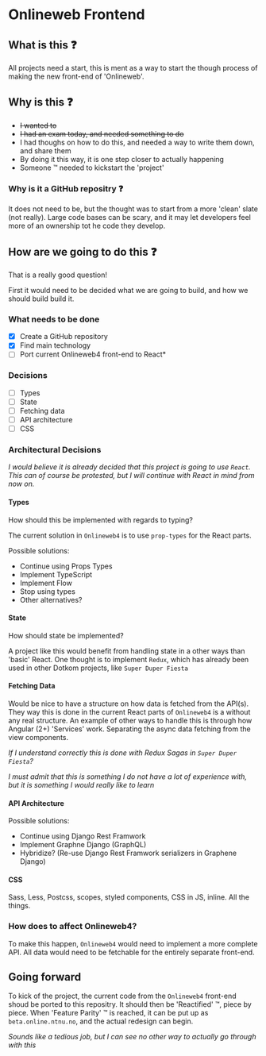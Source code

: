 # Onlineweb Frontend

## What is this :question:

All projects need a start, this is ment as a way to start the though process of making the new front-end of 'Onlineweb'.

## Why is this :question:

- ~~I wanted to~~
- ~~I had an exam today, and needed something to do~~
- I had thoughs on how to do this, and needed a way to write them down, and share them
- By doing it this way, it is one step closer to actually happening
- Someone :tm: needed to kickstart the 'project'

### Why is it a GitHub repositry :question:

It does not need to be, but the thought was to start from a more 'clean' slate (not really).
Large code bases can be scary, and it may let developers feel more of an ownership tot he code they develop.

## How are we going to do this :question:

That is a really good question!

First it would need to be decided what we are going to build, and how we should build build it.

### What needs to be done

- [x] Create a GitHub repository
- [x] Find main technology
- [ ] Port current Onlineweb4 front-end to React*

### Decisions

- [ ] Types
- [ ] State
- [ ] Fetching data
- [ ] API architecture
- [ ] CSS

### Architectural Decisions

*I would believe it is already decided that this project is going to use `React`. This can of course be protested, but I will continue with React in mind from now on.*

#### Types

How should this be implemented with regards to typing?

The current solution in `Onlineweb4` is to use `prop-types` for the React parts.

Possible solutions:

- Continue using Props Types
- Implement TypeScript
- Implement Flow
- Stop using types
- Other alternatives?

#### State

How should state be implemented?

A project like this would benefit from handling state in a other ways than 'basic' React.
One thought is to implement `Redux`, which has already been used in other Dotkom projects, like `Super Duper Fiesta`

#### Fetching Data

Would be nice to have a structure on how data is fetched from the API(s).
They way this is done in the current React parts of `Onlineweb4` is a without any real structure.
An example of other ways to handle this is through how Angular (2+) 'Services' work. Separating the async data fetching from the view components.

*If I understand correctly this is done with Redux Sagas in `Super Duper Fiesta`?*

*I must admit that this is something I do not have a lot of experience with, but it is something I would really like to learn*

#### API Architecture

Possible solutions:

- Continue using Django Rest Framwork
- Implement Graphne Django (GraphQL)
- Hybridize? (Re-use Django Rest Framwork serializers in Graphene Django)

#### CSS

Sass, Less, Postcss, scopes, styled components, CSS in JS, inline. All the things.

### How does to affect Onlineweb4?

To make this happen, `Onlineweb4` would need to implement a more complete API.
All data would need to be fetchable for the entirely separate front-end.

## Going forward

To kick of the project, the current code from the `Onlineweb4` front-end shoud be ported to this repositry.
It should then be 'Reactified' :tm:, piece by piece.
When 'Feature Parity' :tm: is reached, it can be put up as `beta.online.ntnu.no`, and the actual redesign can begin.

*Sounds like a tedious job, but I can see no other way to actually go through with this*
